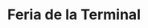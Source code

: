 ---
title: "Feria de la Terminal"
url: /san-salvador-de-jujuy-jujuy/feria-de-la-terminal/
shop: Kramladen
---